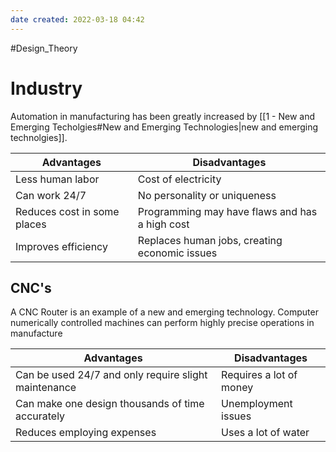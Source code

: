 ```yaml
---
date created: 2022-03-18 04:42
---
```


#Design_Theory

# Industry

Automation in manufacturing has been greatly increased by [[1 - New and Emerging Techolgies#New and Emerging Technologies|new and emerging technolgies]].

| Advantages                  | Disadvantages                                  |
| --------------------------- | ---------------------------------------------- |
| Less human labor            | Cost of electricity                            |
| Can work 24/7               | No personality or uniqueness                   |
| Reduces cost in some places | Programming may have flaws and has a high cost |
| Improves efficiency         | Replaces human jobs, creating economic issues  |

## CNC's

A CNC Router is an example of a new and emerging technology.
Computer numerically controlled machines can perform highly precise operations in manufacture

| Advantages                                           | Disadvantages           |
| ---------------------------------------------------- | ----------------------- |
| Can be used 24/7 and only require slight maintenance | Requires a lot of money |
| Can make one design thousands of time accurately     | Unemployment issues     |
| Reduces employing expenses                           | Uses a lot of water     |

